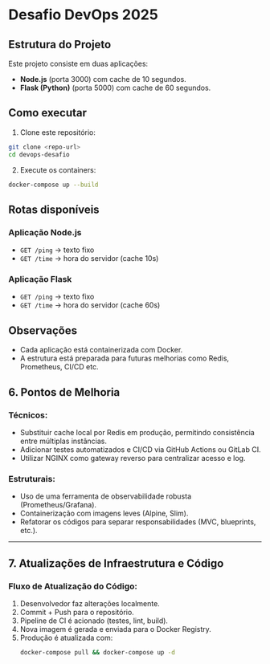 
# Desafio DevOps 2025

## Estrutura do Projeto

Este projeto consiste em duas aplicações:
- **Node.js** (porta 3000) com cache de 10 segundos.
- **Flask (Python)** (porta 5000) com cache de 60 segundos.

## Como executar

1. Clone este repositório:
```bash
git clone <repo-url>
cd devops-desafio
```

2. Execute os containers:
```bash
docker-compose up --build
```

## Rotas disponíveis

### Aplicação Node.js
- `GET /ping` → texto fixo
- `GET /time` → hora do servidor (cache 10s)

### Aplicação Flask
- `GET /ping` → texto fixo
- `GET /time` → hora do servidor (cache 60s)

## Observações
- Cada aplicação está containerizada com Docker.
- A estrutura está preparada para futuras melhorias como Redis, Prometheus, CI/CD etc.

## 6. Pontos de Melhoria

### Técnicos:

- Substituir cache local por Redis em produção, permitindo consistência entre múltiplas instâncias.
- Adicionar testes automatizados e CI/CD via GitHub Actions ou GitLab CI.
- Utilizar NGINX como gateway reverso para centralizar acesso e log.

### Estruturais:

- Uso de uma ferramenta de observabilidade robusta (Prometheus/Grafana).
- Containerização com imagens leves (Alpine, Slim).
- Refatorar os códigos para separar responsabilidades (MVC, blueprints, etc.).

---

## 7. Atualizações de Infraestrutura e Código

### Fluxo de Atualização do Código:

1. Desenvolvedor faz alterações localmente.
2. Commit + Push para o repositório.
3. Pipeline de CI é acionado (testes, lint, build).
4. Nova imagem é gerada e enviada para o Docker Registry.
5. Produção é atualizada com:
   ```bash
   docker-compose pull && docker-compose up -d
